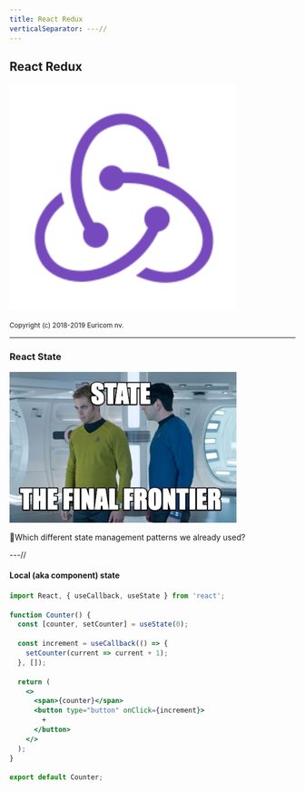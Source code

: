 ```yaml
---
title: React Redux
verticalSeparator: ---//
---
```


## React Redux

<img src="./images/redux.svg" width="400px"/><br>

<small>
Copyright (c) 2018-2019 Euricom nv.
</small>

---

### React State

<img src="./images/state-ff.jpg" width="400px"/><br>

🤔Which different state management patterns we already used?

---//

#### Local (aka component) state

```jsx
import React, { useCallback, useState } from 'react';

function Counter() {
  const [counter, setCounter] = useState(0);

  const increment = useCallback(() => {
    setCounter(current => current + 1);
  }, []);

  return (
    <>
      <span>{counter}</span>
      <button type="button" onClick={increment}>
        +
      </button>
    </>
  );
}

export default Counter;
```
